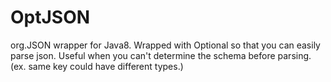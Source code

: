 # OptJSON

org.JSON wrapper for Java8.
Wrapped with Optional<T> so that you can easily parse json.
Useful when you can't determine the schema before parsing. (ex. same key could have different types.)
